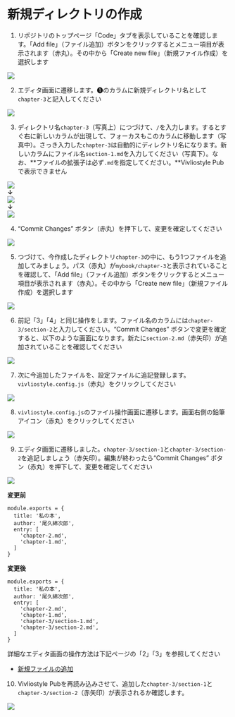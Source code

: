 # 新規ディレクトリの作成


1. リポジトリのトップページ「Code」タブを表示していることを確認します。「Add file」（ファイル追加）ボタンをクリックするとメニュー項目が表示されます（赤丸）。その中から「Create new file」（新規ファイル作成）を選択します

![ ](images/directory-operations/create-a-new-directory/fig-1.png)

2. エディタ画面に遷移します。❶のカラムに新規ディレクトリ名として`chapter-3`と記入してください

![ ](images/directory-operations/create-a-new-directory/fig-2.png)

3. ディレクトリ名`chapter-3`（写真上）につづけて、`/`を入力します。するとすぐ右に新しいカラムが出現して、フォーカスもこのカラムに移動します（写真中）。さっき入力した`chapter-3`は自動的にディレクトリ名になります。新しいカラムにファイル名`section-1.md`を入力してください（写真下）。なお、**ファイルの拡張子は必ず`.md`を指定してください。**Vivliostyle Pubで表示できません

![ ](images/directory-operations/create-a-new-directory/fig-3-1a.png)
<br/><span style="text-indent: 250px;">**↓**</span><br/>
![ ](images/directory-operations/create-a-new-directory/fig-3-2a.png)
<br/>**↓**<br/>
![ ](images/directory-operations/create-a-new-directory/fig-3-3a.png)

4. “Commit Changes” ボタン（赤丸）を押下して、変更を確定してください

![ ](images/directory-operations/create-a-new-directory/fig-4.png)


5. つづけて、今作成したディレクトリ`chapter-3`の中に、もう1つファイルを追加してみましょう。パス（赤丸）が`mybook/chapter-3`と表示されていることを確認して、「Add file」（ファイル追加）ボタンをクリックするとメニュー項目が表示されます（赤丸）。その中から「Create new file」（新規ファイル作成）を選択します

![ ](images/directory-operations/create-a-new-directory/fig-5.png)

6. 前記「3」「4」と同じ操作をします。ファイル名のカラムには`chapter-3/section-2`と入力してください。“Commit Changes” ボタンで変更を確定すると、以下のような画面になります。新たに`section-2.md`（赤矢印）が追加されていることを確認してください

![ ](images/directory-operations/create-a-new-directory/fig-6.png)

7. 次に今追加したファイルを、設定ファイルに追記登録します。`vivliostyle.config.js`（赤丸）をクリックしてください

![ ](images/directory-operations/create-a-new-directory/fig-7.png)

8. `vivliostyle.config.js`のファイル操作画面に遷移します。画面右側の鉛筆アイコン（赤丸）をクリックしてください

![ ](images/directory-operations/create-a-new-directory/fig-8.png)

9. エディタ画面に遷移しました。`chapter-3/section-1`と`chapter-3/section-2`を追記しましょう（赤矢印）。編集が終わったら“Commit Changes” ボタン（赤丸）を押下して、変更を確定してください

![ ](images/directory-operations/create-a-new-directory/fig-9.png)

**変更前**
```
module.exports = {
  title: '私の本',
  author: '尾久綿次郎',
  entry: [
    'chapter-2.md',
    'chapter-1.md',
  ]
}
```

**変更後**
```
module.exports = {
  title: '私の本',
  author: '尾久綿次郎',
  entry: [
    'chapter-2.md',
    'chapter-1.md',
    'chapter-3/section-1.md',
    'chapter-3/section-2.md',
  ]
}
```
詳細なエディタ画面の操作方法は下記ページの「2」「3」を参照してください

- [新規ファイルの追加](/ja/file-operation/adding-a-new-file.md)


10. Vivliostyle Pubを再読み込みさせて、追加した`chapter-3/section-1`と`chapter-3/section-2`（赤矢印）が表示されるか確認します。

![ ](images/directory-operations/create-a-new-directory/fig-10.png)



